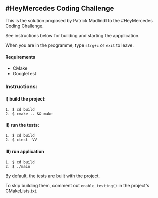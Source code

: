 ## \#HeyMercedes Coding Challenge

This is the solution proposed by Patrick Madlindl to the #HeyMercedes Coding Challenge.

See instructions below for building and starting the appplication.

When you are in the programme, type `strg+c` or `èxit` to leave.

#### Requirements
- CMake
- GoogleTest

### Instructions:

#### I) build the project:
    1. $ cd build
    2. $ cmake .. && make

#### II) run the tests:
    1. $ cd build
    2. $ ctest -VV

#### III) run application
    1. $ cd build
    2. $ ./main

By default, the tests are built with the project. 

To skip building them, comment out `enable_testing()` in the project's CMakeLists.txt.